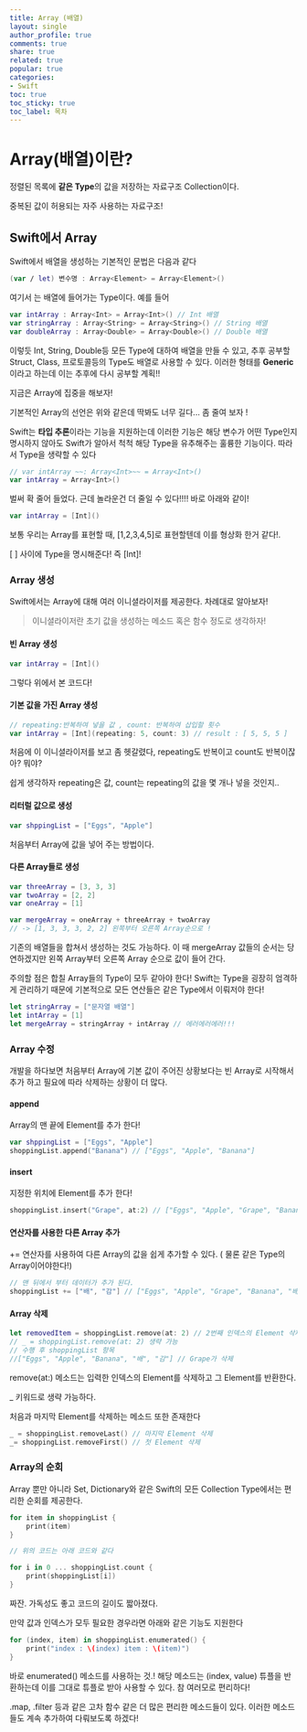 ```yaml
---
title: Array (배열)
layout: single
author_profile: true
comments: true
share: true
related: true
popular: true
categories:
- Swift
toc: true
toc_sticky: true
toc_label: 목차
---
```


# Array(배열)이란?

정렬된 목록에 **같은 Type**의 값을 저장하는 자료구조 Collection이다.

중복된 값이 허용되는 자주 사용하는 자료구조!

## Swift에서 Array

Swift에서 배열을 생성하는 기본적인 문법은 다음과 같다

```swift
(var / let) 변수명 : Array<Element> = Array<Element>()
```

여기서 <Element>는 배열에 들어가는 Type이다. 예를 들어

```swift
var intArray : Array<Int> = Array<Int>() // Int 배열
var stringArray : Array<String> = Array<String>() // String 배열
var doubleArray : Array<Double> = Array<Double>() // Double 배열
```

이렇듯 Int, String, Double등 모든 Type에 대하여 배열을 만들 수 있고, 추후 공부할 Struct, Class, 프로토콜등의 Type도 배열로 사용할 수 있다. 이러한 형태를 **Generic**이라고 하는데 이는 추후에 다시 공부할 계획!!

지금은 Array에 집중을 해보자!

기본적인 Array의 선언은 위와 같은데 딱봐도 너무 길다... 좀 줄여 보자 !

Swift는 **타입 추론**이라는 기능을 지원하는데 이러한 기능은 해당 변수가 어떤 Type인지 명시하지 않아도 Swift가 알아서 척척 해당 Type을 유추해주는 훌륭한 기능이다. 따라서 Type을 생략할 수 있다

```swift
// var intArray ~~: Array<Int>~~ = Array<Int>() 
var intArray = Array<Int>()
```

벌써 확 줄어 들었다. 근데 놀라운건 더 줄일 수 있다!!!! 바로 아래와 같이!

```swift
var intArray = [Int]()
```

보통 우리는 Array를 표현할 때, [1,2,3,4,5]로 표현할텐데 이를 형상화 한거 같다!.

[ ] 사이에 Type을 명시해준다! 즉 [Int]! 

### Array 생성

Swift에서는 Array에 대해 여러 이니셜라이저를 제공한다. 차례대로 알아보자! 

> 이니셜라이저란 초기 값을 생성하는 메소드 혹은 함수 정도로 생각하자!

#### 빈 Array 생성

```swift
var intArray = [Int]()
```

그렇다 위에서 본 코드다!

#### 기본 값을 가진 Array 생성

```swift
// repeating:반복하여 넣을 값 , count: 반복하여 삽입할 횟수
var intArray = [Int](repeating: 5, count: 3) // result : [ 5, 5, 5 ]
```

처음에 이 이니셜라이저를 보고 좀 헷갈렸다, repeating도 반복이고 count도 반복이잖아? 뭐야?

쉽게 생각하자 repeating은 값, count는 repeating의 값을 몇 개나 넣을 것인지..

#### 리터럴 값으로 생성

```swift
var shppingList = ["Eggs", "Apple"]
```

처음부터 Array에 값을 넣어 주는 방법이다.

#### 다른 Array들로 생성

```swift
var threeArray = [3, 3, 3]
var twoArray = [2, 2]
var oneArray = [1]

var mergeArray = oneArray + threeArray + twoArray
// -> [1, 3, 3, 3, 2, 2] 왼쪽부터 오른쪽 Array순으로 !
```

기존의 배열들을 합쳐서 생성하는 것도 가능하다. 이 때 mergeArray 값들의 순서는 당연하겠지만 왼쪽 Array부터 오른쪽 Array 순으로 값이 들어 간다. 

주의할 점은 합칠 Array들의 Type이 모두 같아야 한다! Swift는 Type을 굉장히 엄격하게 관리하기 때문에 기본적으로 모든 연산들은 같은 Type에서 이뤄저야 한다!

```swift
let stringArray = ["문자열 배열"]
let intArray = [1]
let mergeArray = stringArray + intArray // 에러에러에러!!!
```

### Array 수정

개발을 하다보면 처음부터 Array에 기본 값이 주어진 상황보다는 빈 Array로 시작해서 추가 하고 필요에 따라 삭제하는 상황이 더 많다.

#### append

Array의 맨 끝에 Element를 추가 한다!

```swift
var shppingList = ["Eggs", "Apple"]
shoppingList.append("Banana") // ["Eggs", "Apple", "Banana"]
```

#### insert

지정한 위치에 Element를 추가 한다!

```swift
shoppingList.insert("Grape", at:2) // ["Eggs", "Apple", "Grape", "Banana"]
```

#### 연산자를 사용한 다른 Array 추가

+= 연산자를 사용하여 다른 Array의 값을 쉽게 추가할 수 있다. ( 물론 같은 Type의 Array이어야한다!)

```swift
// 맨 뒤에서 부터 데이터가 추가 된다.
shoppingList += ["배", "감"] // ["Eggs", "Apple", "Grape", "Banana", "배", "감"]
```

#### Array 삭제

```swift
let removedItem = shoppingList.remove(at: 2) // 2번째 인덱스의 Element 삭제 
// _ = shoppingList.remove(at: 2) 생략 가능
// 수행 후 shoppingList 항목
//["Eggs", "Apple", "Banana", "배", "감"] // Grape가 삭제
```

remove(at:) 메소드는 입력한 인덱스의 Element를 삭제하고 그 Element를 반환한다. 

_ 키워드로 생략 가능하다.

처음과 마지막 Element를 삭제하는 메소드 또한 존재한다

```swift
_ = shoppingList.removeLast() // 마지막 Element 삭제
_= shoppingList.removeFirst() // 첫 Element 삭제
```

### Array의 순회

Array 뿐만 아니라 Set, Dictionary와 같은 Swift의 모든 Collection Type에서는 편리한 순회를 제공한다.

```swift
for item in shoppingList {
	print(item)
}

// 위의 코드는 아래 코드와 같다

for i in 0 ... shoppingList.count {
	print(shoppingList[i])
}
```

짜잔. 가독성도 좋고 코드의 길이도 짧아졌다. 

만약 값과 인덱스가 모두 필요한 경우라면 아래와 같은 기능도 지원한다

```swift
for (index, item) in shoppingList.enumerated() {
	print("index : \(index) item : \(item)")
}

```

바로 enumerated() 메소드를 사용하는 것.! 해당 메소드는 (index, value) 튜플을 반환하는데 이를 그대로 튜플로 받아 사용할 수 있다. 참 여러모로 편리하다! 

.map, .filter 등과 같은 고차 함수 같은 더 많은 편리한 메소드들이 있다. 이러한 메소드들도 계속 추가하여 다뤄보도록 하겠다!

